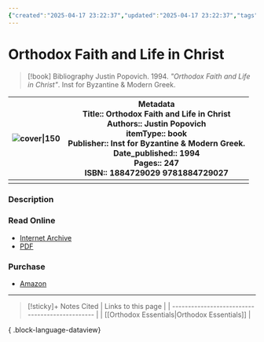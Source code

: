 ```yaml
---
{"created":"2025-04-17 23:22:37","updated":"2025-04-17 23:22:37","tags":["resource/book"],"dg-publish":true,"permalink":"/01-library/orthodox-faith-and-life-in-christ-st-justin-popovich/","dgPassFrontmatter":true,"noteIcon":""}
---
```


# Orthodox Faith and Life in Christ

> [!book] Bibliography
> Justin Popovich. 1994. *"Orthodox Faith and Life in Christ"*. Inst for Byzantine & Modern Greek.




| ![cover\|150](http://books.google.com/books/content?id=No_APQAACAAJ&printsec=frontcover&img=1&zoom=1&source=gbs_api) | Metadata  <br>**Title**:: Orthodox Faith and Life in Christ<br>**Authors**:: Justin Popovich<br>**itemType**:: book<br>**Publisher**:: Inst for Byzantine & Modern Greek.<br>**Date_published**:: 1994<br>**Pages**:: 247<br>**ISBN**:: 1884729029 9781884729027 |
| -------------------------------------------------------------------------------------------------------------------- | ---------------------------------------------------------------------------------------------------------------------------------------------------------------------------------------------------------------------------------------------------------------- |
|                                                                                                                      |                                                                                                                                                                                                                                                                  |




### Description

### Read Online
- [Internet Archive](https://archive.org/details/FatherJustinPopovitchOrthodoxFaithAndLifeInChrist)
- [PDF](https://ia903205.us.archive.org/7/items/FatherJustinPopovitchOrthodoxFaithAndLifeInChrist/Father%20Justin%20Popovictch%20-%20Orthodox%20Faith%20and%20Life%20in%20Christ.pdf)
### Purchase
- [Amazon](https://amzn.to/3Y58kTb)


___


>[!sticky]+ Notes Cited
> | Links to this page                              |
> | ----------------------------------------------- |
> | [[Orthodox Essentials\|Orthodox Essentials]] |
> 
{ .block-language-dataview}